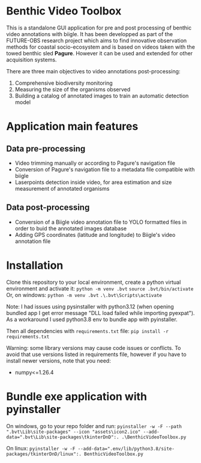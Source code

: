 # Benthic Video Toolbox
This is a standalone GUI application for pre and post processing of benthic video annotations with biigle. It has been developped as part of the FUTURE-OBS research project which aims to find innovative observation methods for coastal socio-ecosystem and is based on videos taken with the towed benthic sled **Pagure**. However it can be used and extended for other acquisition systems.

There are three main objectives to video annotations post-processing:
  1. Comprehensive biodiversity monitoring
  2. Measuring the size of the organisms observed
  3. Building a catalog of annotated images to train an automatic detection model

# Application main features
## Data pre-processing
  - Video trimming manually or according to Pagure's navigation file 
  - Conversion of Pagure's navigation file to a metadata file compatible with biigle  
  - Laserpoints detection inside video, for area estimation and size measurement of annotated organisms
## Data post-processing
  - Conversion of a Biigle video annotation file to YOLO formatted files in order to buid the annotated images database
  - Adding GPS coordinates (latitude and longitude) to Biigle's video annotation file


# Installation

Clone this repository to your local environment, create a python virtual environment and activate it:
  `python -m venv .bvt`
  `source .bvt/bin/activate`
Or, on windows:
  `python -m venv .bvt`
  `.\.bvt\Scripts\activate`

Note: I had issues using pysinstaller with python3.12 (when opening bundled app I get error message "DLL load failed while importing pyexpat"). As a workaround I used python3.8 env to bundle app with pyinstaller.

Then all dependencies with `requirements.txt` file:
  `pip install -r requirements.txt`

Warning: some library versions may cause code issues or conflicts. To avoid that use versions listed in requirements file, however if you have to install newer versions, note that you need:
- numpy<=1.26.4

# Bundle exe application with pyinstaller

On windows, go to your repo folder and run:
  `pyinstaller -w -F --path ".bvt\Lib\site-packages" --icon "assets\icon2.ico" --add-data=".bvt\Lib\site-packages\tkinterDnD":. .\BenthicVideoToolbox.py`

On linux:
  `pyinstaller -w -F --add-data=".env/lib/python3.8/site-packages/tkinterDnD/linux":. BenthicVideoToolbox.py`
